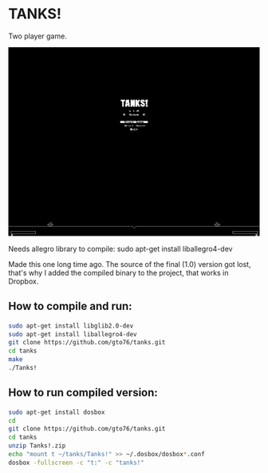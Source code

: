**TANKS!**
======

Two player game.

![Alt text](/doc/tanks-screenshot.png?raw=true "Screenshot of the game")

Needs allegro library to compile:
sudo apt-get install liballegro4-dev

Made this one long time ago. The source of the final (1.0) version got lost, that's why I added the compiled binary to the project, that works in Dropbox.

## How to compile and run:
```bash
sudo apt-get install libglib2.0-dev
sudo apt-get install liballegro4-dev
git clone https://github.com/gto76/tanks.git
cd tanks
make
./Tanks!
```
## How to run compiled version:
```bash
sudo apt-get install dosbox
cd
git clone https://github.com/gto76/tanks.git
cd tanks
unzip Tanks!.zip
echo "mount t ~/tanks/Tanks!" >> ~/.dosbox/dosbox*.conf
dosbox -fullscreen -c "t:" -c "tanks!"
```

